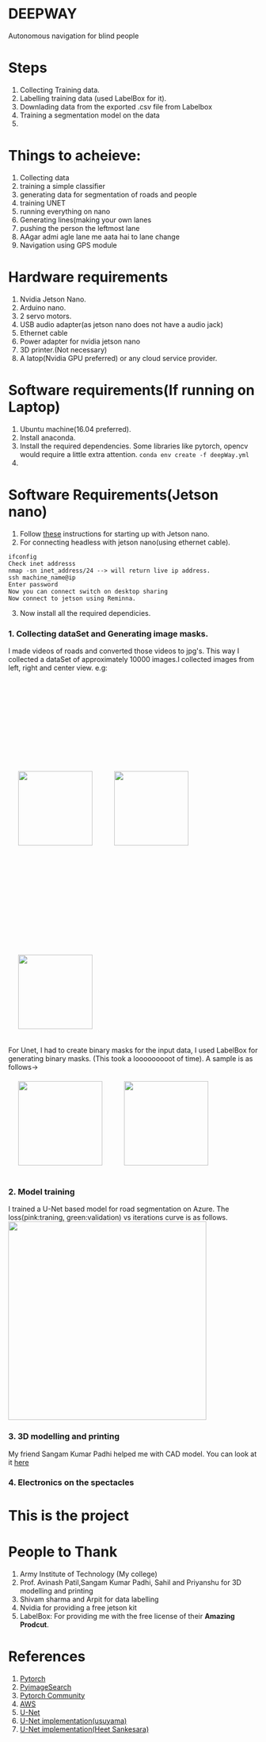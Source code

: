 # DEEPWAY
Autonomous navigation for blind people
# Steps
1. Collecting Training data.
2. Labelling training data (used LabelBox for it).
3. Downlading data from the exported .csv file from Labelbox
4. Training a segmentation model on the data
5. 

# Things to acheieve:
1. Collecting data
2. training a simple classifier
3. generating data for segmentation of roads and people
4. training UNET
5. running everything on nano
6. Generating lines(making your own lanes
7. pushing the person the leftmost lane
8. AAgar admi agle lane me aata hai to lane change
9. Navigation using GPS module


# Hardware requirements
1. Nvidia Jetson Nano.
2. Arduino nano.
3. 2 servo motors.
4. USB audio adapter(as jetson nano does not have a audio jack)
5. Ethernet cable
6. Power adapter for nvidia jetson nano
7. 3D printer.(Not necessary)
8. A latop(Nvidia GPU preferred) or any cloud service provider.

# Software requirements(If running on Laptop)
1. Ubuntu machine(16.04 preferred).
2. Install anaconda.
3. Install the required dependencies. Some libraries like pytorch, opencv would require a little extra attention.
```conda env create -f deepWay.yml```
4. 

# Software Requirements(Jetson nano)
1. Follow [these](https://developer.nvidia.com/embedded/learn/get-started-jetson-nano-devkit) instructions for starting up with Jetson nano.
2. For connecting headless with jetson nano(using ethernet cable). <br>
```
ifconfig
Check inet addresss
nmap -sn inet_address/24 --> will return live ip address.
ssh machine_name@ip
Enter password
Now you can connect switch on desktop sharing
Now connect to jetson using Reminna.

```
3. Now install all the required dependicies. 



### 1. Collecting dataSet and Generating image masks.
I made videos of roads and converted those videos to jpg's. This way I collected a dataSet of approximately 10000 images.I collected images from left, right and center view. e.g:<br>
<img src="readMe/left.jpg" height=150  hspace=20px vspace=200px/>
<img src="readMe/center.jpg" height=150 hspace=20px vspace=20px/>
<img src="readMe/right.jpg" height=150 hspace=20px vspace=20px/><br>  
    
For Unet, I had to create binary masks for the input data, I used LabelBox for generating binary masks. (This took a looooooooot of time). A sample is as follows-><br> 
<img src="readMe/12.jpg" height=170 hspace=20px vspace=20px/>
<img src="readMe/12_mask.jpg" height=170 hspace=20px vspace=20px/><br>  
   
### 2. Model training
I trained a U-Net based model for road segmentation on Azure.
The loss(pink:traning, green:validation) vs iterations curve is as follows.<br>
<img src="readMe/loss.svg" height=400px/>
<br>
### 3. 3D modelling and printing
My friend Sangam Kumar Padhi helped me with CAD model. You can look at it [here](https://github.com/satinder147/DeepWay.v2/blob/master/3D%20model/model.STL)

### 4. Electronics on the spectacles




# This is the project

# People to Thank
1. Army Institute of Technology (My college)
2. Prof. Avinash Patil,Sangam Kumar Padhi, Sahil and Priyanshu for 3D modelling and printing
3. Shivam sharma and Arpit for data labelling
4. Nvidia for providing a free jetson kit
5. LabelBox: For providing me with the free license of their **Amazing Prodcut**.

# References
1. [Pytorch](https://pytorch.org/)
2. [PyimageSearch](https://www.pyimagesearch.com/)
3. [Pytorch Community](https://discuss.pytorch.org/)
4. [AWS](https://aws.amazon.com/)
5. [U-Net](https://arxiv.org/pdf/1505.04597.pdf)
6. [U-Net implementation(usuyama)](https://github.com/usuyama/pytorch-unet)
7. [U-Net implementation(Heet Sankesara)](https://towardsdatascience.com/u-net-b229b32b4a71)

